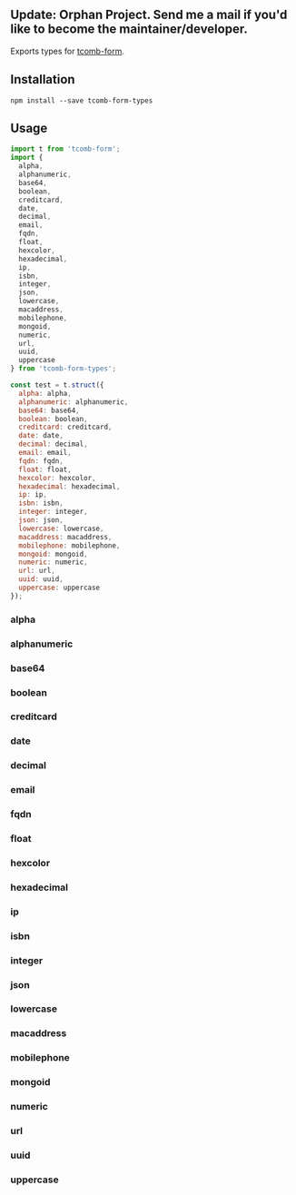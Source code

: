 ## Update: Orphan Project. Send me a mail if you'd like to become the maintainer/developer.

Exports types for [tcomb-form](https://github.com/gcanti/tcomb-form).

## Installation
```
npm install --save tcomb-form-types
```

## Usage
```js
import t from 'tcomb-form';
import {
  alpha,
  alphanumeric,
  base64,
  boolean,
  creditcard,
  date,
  decimal,
  email,
  fqdn,
  float,
  hexcolor,
  hexadecimal,
  ip,
  isbn,
  integer,
  json,
  lowercase,
  macaddress,
  mobilephone,
  mongoid,
  numeric,
  url,
  uuid,
  uppercase
} from 'tcomb-form-types';

const test = t.struct({
  alpha: alpha,
  alphanumeric: alphanumeric,
  base64: base64,
  boolean: boolean,
  creditcard: creditcard,
  date: date,
  decimal: decimal,
  email: email,
  fqdn: fqdn,
  float: float,
  hexcolor: hexcolor,
  hexadecimal: hexadecimal,
  ip: ip,
  isbn: isbn,
  integer: integer,
  json: json,
  lowercase: lowercase,
  macaddress: macaddress,
  mobilephone: mobilephone,
  mongoid: mongoid,
  numeric: numeric,
  url: url,
  uuid: uuid,
  uppercase: uppercase
});
```

### alpha

### alphanumeric

### base64

### boolean

### creditcard

### date

### decimal

### email

### fqdn

### float

### hexcolor

### hexadecimal

### ip

### isbn

### integer

### json

### lowercase

### macaddress

### mobilephone

### mongoid

### numeric

### url

### uuid

### uppercase
